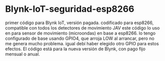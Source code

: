 # Blynk-IoT-seguridad-esp8266
primer código para Blynk IoT, versión pagada. codificado para esp8266, compatible con todos los detectores de movimiento JAV
este código lo uso en para sensor de movimiento (microondas) en base a esp8266. lo tengo configurado de base usando GPIO4, que arroja LOW al arrancar, pero no me genera mucho problema. igual debí haber elegido otro GPIO para estos efectos. El código está para la nueva versión de Blynk, con pago fijo mensual o anual.
